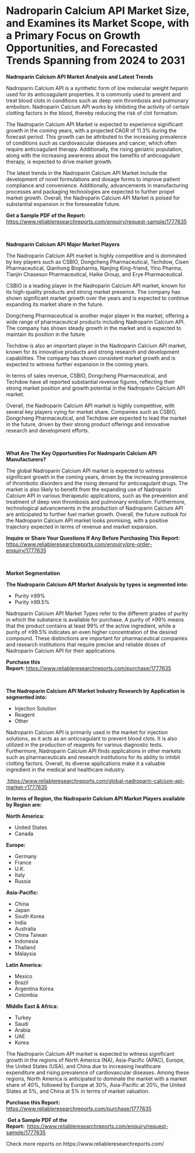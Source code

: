 <p><h1>Nadroparin Calcium API Market Size, and Examines its Market Scope, with a Primary Focus on Growth Opportunities, and Forecasted Trends Spanning from 2024 to 2031</h1></p><p><strong>Nadroparin Calcium API Market Analysis and Latest Trends</strong></p>
<p><p>Nadroparin Calcium API is a synthetic form of low molecular weight heparin used for its anticoagulant properties. It is commonly used to prevent and treat blood clots in conditions such as deep vein thrombosis and pulmonary embolism. Nadroparin Calcium API works by inhibiting the activity of certain clotting factors in the blood, thereby reducing the risk of clot formation.</p><p>The Nadroparin Calcium API Market is expected to experience significant growth in the coming years, with a projected CAGR of 11.3% during the forecast period. This growth can be attributed to the increasing prevalence of conditions such as cardiovascular diseases and cancer, which often require anticoagulant therapy. Additionally, the rising geriatric population, along with the increasing awareness about the benefits of anticoagulant therapy, is expected to drive market growth.</p><p>The latest trends in the Nadroparin Calcium API Market include the development of novel formulations and dosage forms to improve patient compliance and convenience. Additionally, advancements in manufacturing processes and packaging technologies are expected to further propel market growth. Overall, the Nadroparin Calcium API Market is poised for substantial expansion in the foreseeable future.</p></p>
<p><strong>Get a Sample PDF of the Report:&nbsp;</strong> <a href="https://www.reliableresearchreports.com/enquiry/request-sample/1777635">https://www.reliableresearchreports.com/enquiry/request-sample/1777635</a></p>
<p>&nbsp;</p>
<p><strong>Nadroparin Calcium API Major Market Players</strong></p>
<p><p>The Nadroparin Calcium API market is highly competitive and is dominated by key players such as CSBIO, Dongcheng Pharmaceutical, Techdow, Cisen Pharmaceutical, Qianhong Biopharma, Nanjing King-friend, Yino Pharma, Tianjin Chasesun Pharmaceutical, Haike Group, and Erye Pharmaceutical.</p><p>CSBIO is a leading player in the Nadroparin Calcium API market, known for its high-quality products and strong market presence. The company has shown significant market growth over the years and is expected to continue expanding its market share in the future.</p><p>Dongcheng Pharmaceutical is another major player in the market, offering a wide range of pharmaceutical products including Nadroparin Calcium API. The company has shown steady growth in the market and is expected to maintain its position in the future.</p><p>Techdow is also an important player in the Nadroparin Calcium API market, known for its innovative products and strong research and development capabilities. The company has shown consistent market growth and is expected to witness further expansion in the coming years.</p><p>In terms of sales revenue, CSBIO, Dongcheng Pharmaceutical, and Techdow have all reported substantial revenue figures, reflecting their strong market position and growth potential in the Nadroparin Calcium API market.</p><p>Overall, the Nadroparin Calcium API market is highly competitive, with several key players vying for market share. Companies such as CSBIO, Dongcheng Pharmaceutical, and Techdow are expected to lead the market in the future, driven by their strong product offerings and innovative research and development efforts.</p></p>
<p>&nbsp;</p>
<p><strong>What Are The Key Opportunities For Nadroparin Calcium API Manufacturers?</strong></p>
<p><p>The global Nadroparin Calcium API market is expected to witness significant growth in the coming years, driven by the increasing prevalence of thrombotic disorders and the rising demand for anticoagulant drugs. The market is also likely to benefit from the expanding use of Nadroparin Calcium API in various therapeutic applications, such as the prevention and treatment of deep vein thrombosis and pulmonary embolism. Furthermore, technological advancements in the production of Nadroparin Calcium API are anticipated to further fuel market growth. Overall, the future outlook for the Nadroparin Calcium API market looks promising, with a positive trajectory expected in terms of revenue and market expansion.</p></p>
<p><strong>Inquire or Share Your Questions If Any Before Purchasing This Report:</strong> <a href="https://www.reliableresearchreports.com/enquiry/pre-order-enquiry/1777635">https://www.reliableresearchreports.com/enquiry/pre-order-enquiry/1777635</a></p>
<p>&nbsp;</p>
<p><strong>Market Segmentation</strong></p>
<p><strong>The Nadroparin Calcium API Market Analysis by types is segmented into:</strong></p>
<p><ul><li>Purity ≥99%</li><li>Purity ≥99.5%</li></ul></p>
<p><p>Nadroparin Calcium API Market Types refer to the different grades of purity in which the substance is available for purchase. A purity of ≥99% means that the product contains at least 99% of the active ingredient, while a purity of ≥99.5% indicates an even higher concentration of the desired compound. These distinctions are important for pharmaceutical companies and research institutions that require precise and reliable doses of Nadroparin Calcium API for their applications.</p></p>
<p><strong>Purchase this Report:&nbsp;</strong><a href="https://www.reliableresearchreports.com/purchase/1777635">https://www.reliableresearchreports.com/purchase/1777635</a></p>
<p>&nbsp;</p>
<p><strong>The Nadroparin Calcium API Market Industry Research by Application is segmented into:</strong></p>
<p><ul><li>Injection Solution</li><li>Reagent</li><li>Other</li></ul></p>
<p><p>Nadroparin Calcium API is primarily used in the market for injection solutions, as it acts as an anticoagulant to prevent blood clots. It is also utilized in the production of reagents for various diagnostic tests. Furthermore, Nadroparin Calcium API finds applications in other markets such as pharmaceuticals and research institutions for its ability to inhibit clotting factors. Overall, its diverse applications make it a valuable ingredient in the medical and healthcare industry.</p></p>
<p><a href="https://www.reliableresearchreports.com/global-nadroparin-calcium-api-market-r1777635">&nbsp;https://www.reliableresearchreports.com/global-nadroparin-calcium-api-market-r1777635</a></p>
<p><strong>In terms of Region, the Nadroparin Calcium API Market Players available by Region are:</strong></p>
<p>
    <p> <strong> North America: </strong>
        <ul>
            <li>United States</li>
            <li>Canada</li>
        </ul>
        </p> 
    <p> <strong> Europe: </strong>
        <ul>
            <li>Germany</li>
            <li>France</li>
            <li>U.K.</li>
            <li>Italy</li>
            <li>Russia</li>
        </ul>
        </p> 
    <p> <strong> Asia-Pacific: </strong>
        <ul>
            <li>China</li>
            <li>Japan</li>
            <li>South Korea</li>
            <li>India</li>
            <li>Australia</li>
            <li>China Taiwan</li>
            <li>Indonesia</li>
            <li>Thailand</li>
            <li>Malaysia</li>
        </ul>
        </p> 
    <p> <strong> Latin America: </strong>
        <ul>
            <li>Mexico</li>
            <li>Brazil</li>
            <li>Argentina Korea</li>
            <li>Colombia</li>
        </ul>
        </p> 
    <p> <strong> Middle East & Africa: </strong>
        <ul>
            <li>Turkey</li>
            <li>Saudi</li>
            <li>Arabia</li>
            <li>UAE</li>
            <li>Korea</li>
        </ul>
    </p>
    </p>
<p><p>The Nadroparin Calcium API market is expected to witness significant growth in the regions of North America (NA), Asia-Pacific (APAC), Europe, the United States (USA), and China due to increasing healthcare expenditure and rising prevalence of cardiovascular diseases. Among these regions, North America is anticipated to dominate the market with a market share of 40%, followed by Europe at 30%, Asia-Pacific at 20%, the United States at 5%, and China at 5% in terms of market valuation.</p></p>
<p><strong>Purchase this Report: </strong><a href="https://www.reliableresearchreports.com/purchase/1777635">https://www.reliableresearchreports.com/purchase/1777635</a></p>
<p>&nbsp;<strong>Get a Sample PDF of the Report:&nbsp;&nbsp;</strong><a href="https://www.reliableresearchreports.com/enquiry/request-sample/1777635">https://www.reliableresearchreports.com/enquiry/request-sample/1777635</a></p>
<p><strong></strong></p>
<p>Check more reports on https://www.reliableresearchreports.com/</p>